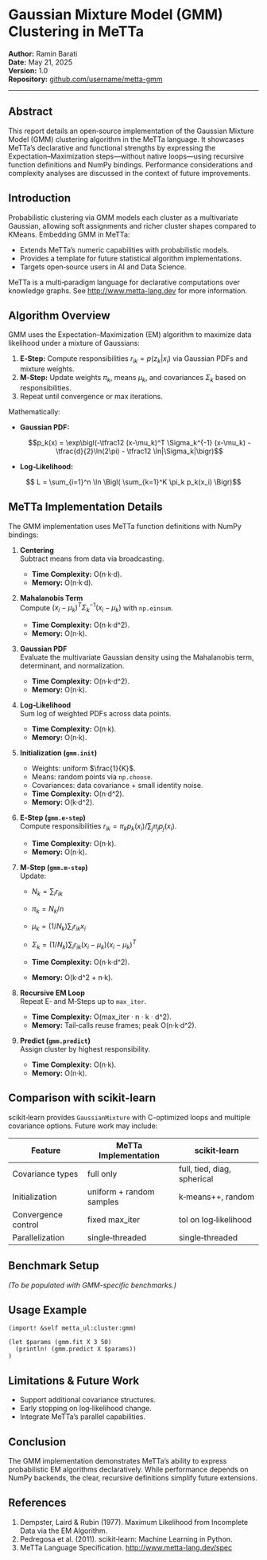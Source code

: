 # Gaussian Mixture Model (GMM) Clustering in MeTTa

**Author:** Ramin Barati  
**Date:** May 21, 2025  
**Version:** 1.0  
**Repository:** [github.com/username/metta-gmm](https://github.com/username/metta-gmm)

---

## Abstract
This report details an open‑source implementation of the Gaussian Mixture Model (GMM) clustering algorithm in the MeTTa language. It showcases MeTTa’s declarative and functional strengths by expressing the Expectation–Maximization steps—without native loops—using recursive function definitions and NumPy bindings. Performance considerations and complexity analyses are discussed in the context of future improvements.

## Introduction
Probabilistic clustering via GMM models each cluster as a multivariate Gaussian, allowing soft assignments and richer cluster shapes compared to KMeans. Embedding GMM in MeTTa:

- Extends MeTTa’s numeric capabilities with probabilistic models.  
- Provides a template for future statistical algorithm implementations.  
- Targets open‑source users in AI and Data Science.

MeTTa is a multi‑paradigm language for declarative computations over knowledge graphs. See http://www.metta-lang.dev for more information.

## Algorithm Overview
GMM uses the Expectation–Maximization (EM) algorithm to maximize data likelihood under a mixture of Gaussians:

1. **E‑Step:** Compute responsibilities $r_{ik} = p(z_k|x_i)$ via Gaussian PDFs and mixture weights.  
2. **M‑Step:** Update weights $\pi_k$, means $\mu_k$, and covariances $\Sigma_k$ based on responsibilities.  
3. Repeat until convergence or max iterations.

Mathematically:

- **Gaussian PDF:**
  ```math
  p_k(x) = \exp\bigl(-\tfrac12 (x-\mu_k)^T \Sigma_k^{-1} (x-\mu_k) - \tfrac{d}{2}\ln(2\pi) - \tfrac12 \ln|\Sigma_k|\bigr)
  ```
- **Log‑Likelihood:**
```math
  L = \sum_{i=1}^n \ln \Bigl( \sum_{k=1}^K \pi_k p_k(x_i) \Bigr)
```

## MeTTa Implementation Details
The GMM implementation uses MeTTa function definitions with NumPy bindings:

1. **Centering**  
   Subtract means from data via broadcasting.  
   - **Time Complexity:** O(n·k·d).  
   - **Memory:** O(n·k·d).

2. **Mahalanobis Term**  
   Compute $(x_i-\mu_k)^T \Sigma_k^{-1}(x_i-\mu_k)$ with `np.einsum`.  
   - **Time Complexity:** O(n·k·d^2).  
   - **Memory:** O(n·k).

3. **Gaussian PDF**  
   Evaluate the multivariate Gaussian density using the Mahalanobis term, determinant, and normalization.  
   - **Time Complexity:** O(n·k·d^2).  
   - **Memory:** O(n·k).

4. **Log‑Likelihood**  
   Sum log of weighted PDFs across data points.  
   - **Time Complexity:** O(n·k).  
   - **Memory:** O(n·k).

5. **Initialization (`gmm.init`)**  
   - Weights: uniform $\frac{1}{K}$.  
   - Means: random points via `np.choose`.  
   - Covariances: data covariance + small identity noise.  
   - **Time Complexity:** O(n·d^2).  
   - **Memory:** O(k·d^2).

6. **E‑Step (`gmm.e-step`)**  
   Compute responsibilities $r_{ik} = \pi_k p_k(x_i) / \sum_j \pi_j p_j(x_i)$.  
   - **Time Complexity:** O(n·k).  
   - **Memory:** O(n·k).

7. **M‑Step (`gmm.m-step`)**  
   Update:
   - $N_k = \sum_i r_{ik}$
   - $\pi_k = N_k / n$
   - $\mu_k = (1/N_k) \sum_i r_{ik} x_i$
   - $\Sigma_k = (1/N_k) \sum_i r_{ik} (x_i-\mu_k)(x_i-\mu_k)^T$  
   
   - **Time Complexity:** O(n·k·d^2).  
   - **Memory:** O(k·d^2 + n·k).

8. **Recursive EM Loop**  
   Repeat E‑ and M‑Steps up to `max_iter`.  
   - **Time Complexity:** O(max_iter · n · k · d^2).  
   - **Memory:** Tail‑calls reuse frames; peak O(n·k·d^2).

9. **Predict (`gmm.predict`)**  
   Assign cluster by highest responsibility.  
   - **Time Complexity:** O(n·k).  
   - **Memory:** O(n·k).


## Comparison with scikit‑learn
scikit‑learn provides `GaussianMixture` with C-optimized loops and multiple covariance options. Future work may include:

| Feature             | MeTTa Implementation       | scikit‑learn             |
|---------------------|----------------------------|--------------------------|
| Covariance types    | full only                  | full, tied, diag, spherical |
| Initialization      | uniform + random samples   | k‑means++, random        |
| Convergence control | fixed max_iter             | tol on log‑likelihood    |
| Parallelization     | single‑threaded            | single‑threaded          |

## Benchmark Setup
*(To be populated with GMM-specific benchmarks.)*

## Usage Example
```metta
(import! &self metta_ul:cluster:gmm)

(let $params (gmm.fit X 3 50)
  (println! (gmm.predict X $params))
)
```

## Limitations & Future Work
- Support additional covariance structures.  
- Early stopping on log‑likelihood change.  
- Integrate MeTTa’s parallel capabilities.  

## Conclusion
The GMM implementation demonstrates MeTTa’s ability to express probabilistic EM algorithms declaratively. While performance depends on NumPy backends, the clear, recursive definitions simplify future extensions.

## References
1. Dempster, Laird & Rubin (1977). Maximum Likelihood from Incomplete Data via the EM Algorithm.  
2. Pedregosa et al. (2011). scikit‑learn: Machine Learning in Python.  
3. MeTTa Language Specification. http://www.metta-lang.dev/spec
